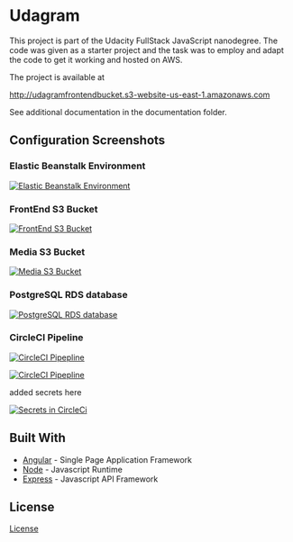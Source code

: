 # Udagram

This project is part of the Udacity FullStack JavaScript nanodegree. The code was given as a starter project and the task was to employ and adapt the code to get it working and hosted on AWS.

The project is available at

http://udagramfrontendbucket.s3-website-us-east-1.amazonaws.com

See additional documentation in the documentation folder.

## Configuration Screenshots

### Elastic Beanstalk Environment

[![Elastic Beanstalk Environment](https://i.postimg.cc/L6cyVLGJ/Screenshot-2021-06-01-at-08-42-35.png)](https://postimg.cc/56mq4Y4J)

### FrontEnd S3 Bucket

[![FrontEnd S3 Bucket](https://i.postimg.cc/ZR5jqcvM/Screenshot-2021-06-01-at-08-43-24.png)](https://postimg.cc/bG41C1Tx)

### Media S3 Bucket

[![Media S3 Bucket](https://i.postimg.cc/SKrDq5R9/Screenshot-2021-06-01-at-08-43-40.png)](https://postimg.cc/p9mDJsDV)

### PostgreSQL RDS database

[![PostgreSQL RDS database](https://i.postimg.cc/1zPJkPmP/Screenshot-2021-06-01-at-08-44-05.png)](https://postimg.cc/sM6YWkG0)

### CircleCI Pipeline

[![CircleCI Pipepline](https://i.postimg.cc/zGTx2310/Screenshot-2021-06-01-at-08-45-15.png)](https://postimg.cc/1850fmXq)

[![CircleCI Pipepline](https://i.postimg.cc/VNZrwBqg/Screenshot-2021-06-01-at-09-25-42.png)](https://postimg.cc/hJxPbm3Q)

added secrets here

[![Secrets in CircleCi](https://i.postimg.cc/gjqTXJkM/Screenshot-2021-06-01-at-09-20-54.png)](https://postimg.cc/N2F4ZQXT)

## Built With

- [Angular](https://angular.io/) - Single Page Application Framework
- [Node](https://nodejs.org) - Javascript Runtime
- [Express](https://expressjs.com/) - Javascript API Framework

## License

[License](LICENSE.txt)
